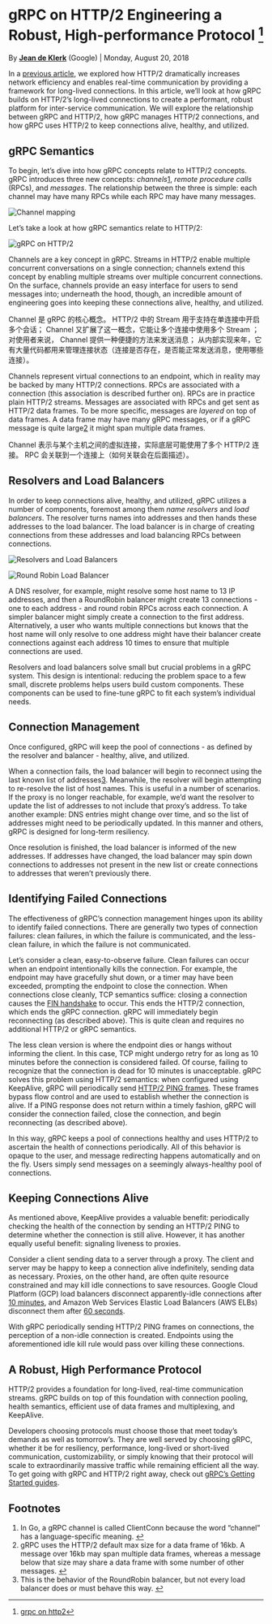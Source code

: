 
# gRPC on HTTP/2 Engineering a Robust, High-performance Protocol [^grpcOnHttp2]

By  [**Jean de Klerk**](https://github.com/jadekler)  (Google) |  Monday, August 20, 2018

In a  [previous article](https://www.cncf.io/blog/2018/07/03/http-2-smarter-at-scale/), we explored how HTTP/2 dramatically increases network efficiency and enables real-time communication by providing a framework for long-lived connections. In this article, we’ll look at how gRPC builds on HTTP/2’s long-lived connections to create a performant, robust platform for inter-service communication. We will explore the relationship between gRPC and HTTP/2, how gRPC manages HTTP/2 connections, and how gRPC uses HTTP/2 to keep connections alive, healthy, and utilized.

## gRPC Semantics

To begin, let’s dive into how gRPC concepts relate to HTTP/2 concepts. gRPC introduces three new concepts:  _channels_[1](https://grpc.io/blog/grpc-on-http2/#f1),  _remote procedure calls_  (RPCs), and  _messages_. The relationship between the three is simple: each channel may have many RPCs while each RPC may have many messages.

![Channel mapping](https://grpc.io/img/channels_mapping_2.png)

Let’s take a look at how gRPC semantics relate to HTTP/2:

![gRPC on HTTP/2](https://grpc.io/img/grpc_on_http2_mapping_2.png)

Channels are a key concept in gRPC. Streams in HTTP/2 enable multiple concurrent conversations on a single connection; channels extend this concept by enabling multiple streams over multiple concurrent connections. On the surface, channels provide an easy interface for users to send messages into; underneath the hood, though, an incredible amount of engineering goes into keeping these connections alive, healthy, and utilized.

Channel 是 gRPC 的核心概念。
HTTP/2 中的 Stream 用于支持在单连接中开启多个会话；
Channel 又扩展了这一概念，它能让多个连接中使用多个 Stream ；
对使用者来说， Channel 提供一种便捷的方法来发送消息；
从内部实现来年，它有大量代码都用来管理连接状态（连接是否存在，是否能正常发送消息，使用哪些连接）。


Channels represent virtual connections to an endpoint, which in reality may be backed by many HTTP/2 connections. RPCs are associated with a connection (this association is described further on). RPCs are in practice plain HTTP/2 streams. Messages are associated with RPCs and get sent as HTTP/2 data frames. To be more specific, messages are  _layered_  on top of data frames. A data frame may have many gRPC messages, or if a gRPC message is quite large[2](https://grpc.io/blog/grpc-on-http2/#f2)  it might span multiple data frames.

Channel 表示与某个主机之间的虚拟连接，实际底层可能使用了多个 HTTP/2 连接。
RPC 会关联到一个连接上（如何关联会在后面描述）。

## Resolvers and Load Balancers

In order to keep connections alive, healthy, and utilized, gRPC utilizes a number of components, foremost among them  _name resolvers_  and  _load balancers_. The resolver turns names into addresses and then hands these addresses to the load balancer. The load balancer is in charge of creating connections from these addresses and load balancing RPCs between connections.

![Resolvers and Load Balancers](https://grpc.io/img/dns_to_load_balancer_mapping_3.png)

![Round Robin Load Balancer](https://grpc.io/img/load_balance_round_robins_2.png)

A DNS resolver, for example, might resolve some host name to 13 IP addresses, and then a RoundRobin balancer might create 13 connections - one to each address - and round robin RPCs across each connection. A simpler balancer might simply create a connection to the first address. Alternatively, a user who wants multiple connections but knows that the host name will only resolve to one address might have their balancer create connections against each address 10 times to ensure that multiple connections are used.

Resolvers and load balancers solve small but crucial problems in a gRPC system. This design is intentional: reducing the problem space to a few small, discrete problems helps users build custom components. These components can be used to fine-tune gRPC to fit each system’s individual needs.

## Connection Management

Once configured, gRPC will keep the pool of connections - as defined by the resolver and balancer - healthy, alive, and utilized.

When a connection fails, the load balancer will begin to reconnect using the last known list of addresses[3](https://grpc.io/blog/grpc-on-http2/#f3). Meanwhile, the resolver will begin attempting to re-resolve the list of host names. This is useful in a number of scenarios. If the proxy is no longer reachable, for example, we’d want the resolver to update the list of addresses to not include that proxy’s address. To take another example: DNS entries might change over time, and so the list of addresses might need to be periodically updated. In this manner and others, gRPC is designed for long-term resiliency.

Once resolution is finished, the load balancer is informed of the new addresses. If addresses have changed, the load balancer may spin down connections to addresses not present in the new list or create connections to addresses that weren’t previously there.

## Identifying Failed Connections

The effectiveness of gRPC’s connection management hinges upon its ability to identify failed connections. There are generally two types of connection failures: clean failures, in which the failure is communicated, and the less-clean failure, in which the failure is not communicated.

Let’s consider a clean, easy-to-observe failure. Clean failures can occur when an endpoint intentionally kills the connection. For example, the endpoint may have gracefully shut down, or a timer may have been exceeded, prompting the endpoint to close the connection. When connections close cleanly, TCP semantics suffice: closing a connection causes the  [FIN handshake](https://www.tcpipguide.com/free/t_TCPConnectionTermination-2.htm)  to occur. This ends the HTTP/2 connection, which ends the gRPC connection. gRPC will immediately begin reconnecting (as described above). This is quite clean and requires no additional HTTP/2 or gRPC semantics.

The less clean version is where the endpoint dies or hangs without informing the client. In this case, TCP might undergo retry for as long as 10 minutes before the connection is considered failed. Of course, failing to recognize that the connection is dead for 10 minutes is unacceptable. gRPC solves this problem using HTTP/2 semantics: when configured using KeepAlive, gRPC will periodically send  [HTTP/2 PING frames](https://http2.github.io/http2-spec/#PING). These frames bypass flow control and are used to establish whether the connection is alive. If a PING response does not return within a timely fashion, gRPC will consider the connection failed, close the connection, and begin reconnecting (as described above).

In this way, gRPC keeps a pool of connections healthy and uses HTTP/2 to ascertain the health of connections periodically. All of this behavior is opaque to the user, and message redirecting happens automatically and on the fly. Users simply send messages on a seemingly always-healthy pool of connections.

## Keeping Connections Alive

As mentioned above, KeepAlive provides a valuable benefit: periodically checking the health of the connection by sending an HTTP/2 PING to determine whether the connection is still alive. However, it has another equally useful benefit: signaling liveness to proxies.

Consider a client sending data to a server through a proxy. The client and server may be happy to keep a connection alive indefinitely, sending data as necessary. Proxies, on the other hand, are often quite resource constrained and may kill idle connections to save resources. Google Cloud Platform (GCP) load balancers disconnect apparently-idle connections after  [10 minutes](https://cloud.google.com/compute/docs/troubleshooting#communicatewithinternet), and Amazon Web Services Elastic Load Balancers (AWS ELBs) disconnect them after  [60 seconds](https://aws.amazon.com/articles/1636185810492479).

With gRPC periodically sending HTTP/2 PING frames on connections, the perception of a non-idle connection is created. Endpoints using the aforementioned idle kill rule would pass over killing these connections.

## A Robust, High Performance Protocol

HTTP/2 provides a foundation for long-lived, real-time communication streams. gRPC builds on top of this foundation with connection pooling, health semantics, efficient use of data frames and multiplexing, and KeepAlive.

Developers choosing protocols must choose those that meet today’s demands as well as tomorrow’s. They are well served by choosing gRPC, whether it be for resiliency, performance, long-lived or short-lived communication, customizability, or simply knowing that their protocol will scale to extraordinarily massive traffic while remaining efficient all the way. To get going with gRPC and HTTP/2 right away, check out  [gRPC’s Getting Started guides](https://grpc.io/docs/).

## Footnotes

1.  In Go, a gRPC channel is called ClientConn because the word “channel” has a language-specific meaning.  [↩](https://grpc.io/blog/grpc-on-http2/#a1)
2.  gRPC uses the HTTP/2 default max size for a data frame of 16kb. A message over 16kb may span multiple data frames, whereas a message below that size may share a data frame with some number of other messages.  [↩](https://grpc.io/blog/grpc-on-http2/#a2)
3.  This is the behavior of the RoundRobin balancer, but not every load balancer does or must behave this way.  [↩](https://grpc.io/blog/grpc-on-http2/#a3)

[^grpcOnHttp2]: [grpc on http2](https://grpc.io/blog/grpc-on-http2/#grpc-semantics)
